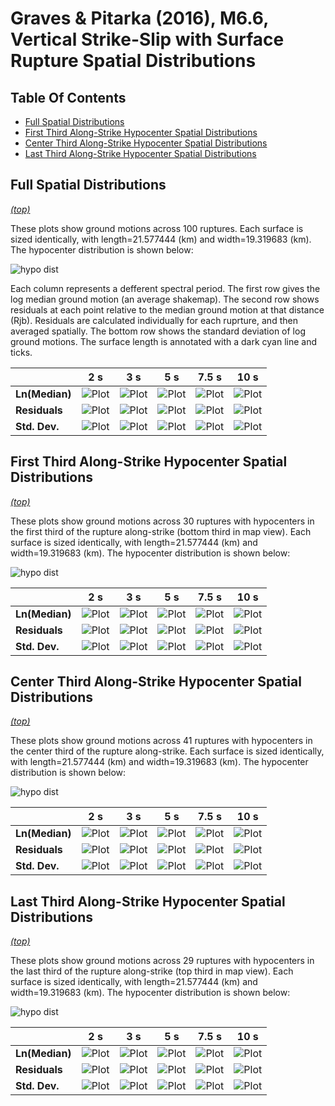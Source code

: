 # Graves & Pitarka (2016), M6.6, Vertical Strike-Slip with Surface Rupture Spatial Distributions

## Table Of Contents
* [Full Spatial Distributions](#full-spatial-distributions)
* [First Third Along-Strike Hypocenter Spatial Distributions](#first-third-along-strike-hypocenter-spatial-distributions)
* [Center Third Along-Strike Hypocenter Spatial Distributions](#center-third-along-strike-hypocenter-spatial-distributions)
* [Last Third Along-Strike Hypocenter Spatial Distributions](#last-third-along-strike-hypocenter-spatial-distributions)
## Full Spatial Distributions
*[(top)](#table-of-contents)*

These plots show ground motions across 100 ruptures. Each surface is sized identically, with length=21.577444 (km) and width=19.319683 (km). The hypocenter distribution is shown below:

![hypo dist](resources/full_hypos.png)

Each column represents a defferent spectral period. The first row gives the log median ground motion (an average shakemap). The second row shows residuals at each point relative to the median ground motion at that distance (Rjb). Residuals are calculated individually for each ruprture, and then averaged spatially. The bottom row shows the standard deviation of log ground motions. The surface length is annotated with a dark cyan line and ticks.

|  | 2 s | 3 s | 5 s | 7.5 s | 10 s |
|-----|-----|-----|-----|-----|-----|
| **Ln(Median)** | ![Plot](resources/full_mean_2s.png) | ![Plot](resources/full_mean_3s.png) | ![Plot](resources/full_mean_5s.png) | ![Plot](resources/full_mean_7.5s.png) | ![Plot](resources/full_mean_10s.png) |
| **Residuals** | ![Plot](resources/full_residual_2s.png) | ![Plot](resources/full_residual_3s.png) | ![Plot](resources/full_residual_5s.png) | ![Plot](resources/full_residual_7.5s.png) | ![Plot](resources/full_residual_10s.png) |
| **Std. Dev.** | ![Plot](resources/full_std_dev_2s.png) | ![Plot](resources/full_std_dev_3s.png) | ![Plot](resources/full_std_dev_5s.png) | ![Plot](resources/full_std_dev_7.5s.png) | ![Plot](resources/full_std_dev_10s.png) |

## First Third Along-Strike Hypocenter Spatial Distributions
*[(top)](#table-of-contents)*

These plots show ground motions across 30 ruptures with hypocenters in the first third of the rupture along-strike (bottom third in map view). Each surface is sized identically, with length=21.577444 (km) and width=19.319683 (km). The hypocenter distribution is shown below:

![hypo dist](resources/first_third_strike_hypos.png)

|  | 2 s | 3 s | 5 s | 7.5 s | 10 s |
|-----|-----|-----|-----|-----|-----|
| **Ln(Median)** | ![Plot](resources/first_third_strike_hypos_mean_2s.png) | ![Plot](resources/first_third_strike_hypos_mean_3s.png) | ![Plot](resources/first_third_strike_hypos_mean_5s.png) | ![Plot](resources/first_third_strike_hypos_mean_7.5s.png) | ![Plot](resources/first_third_strike_hypos_mean_10s.png) |
| **Residuals** | ![Plot](resources/first_third_strike_hypos_residual_2s.png) | ![Plot](resources/first_third_strike_hypos_residual_3s.png) | ![Plot](resources/first_third_strike_hypos_residual_5s.png) | ![Plot](resources/first_third_strike_hypos_residual_7.5s.png) | ![Plot](resources/first_third_strike_hypos_residual_10s.png) |
| **Std. Dev.** | ![Plot](resources/first_third_strike_hypos_std_dev_2s.png) | ![Plot](resources/first_third_strike_hypos_std_dev_3s.png) | ![Plot](resources/first_third_strike_hypos_std_dev_5s.png) | ![Plot](resources/first_third_strike_hypos_std_dev_7.5s.png) | ![Plot](resources/first_third_strike_hypos_std_dev_10s.png) |

## Center Third Along-Strike Hypocenter Spatial Distributions
*[(top)](#table-of-contents)*

These plots show ground motions across 41 ruptures with hypocenters in the center third of the rupture along-strike. Each surface is sized identically, with length=21.577444 (km) and width=19.319683 (km). The hypocenter distribution is shown below:

![hypo dist](resources/center_third_strike_hypos.png)

|  | 2 s | 3 s | 5 s | 7.5 s | 10 s |
|-----|-----|-----|-----|-----|-----|
| **Ln(Median)** | ![Plot](resources/center_third_strike_hypos_mean_2s.png) | ![Plot](resources/center_third_strike_hypos_mean_3s.png) | ![Plot](resources/center_third_strike_hypos_mean_5s.png) | ![Plot](resources/center_third_strike_hypos_mean_7.5s.png) | ![Plot](resources/center_third_strike_hypos_mean_10s.png) |
| **Residuals** | ![Plot](resources/center_third_strike_hypos_residual_2s.png) | ![Plot](resources/center_third_strike_hypos_residual_3s.png) | ![Plot](resources/center_third_strike_hypos_residual_5s.png) | ![Plot](resources/center_third_strike_hypos_residual_7.5s.png) | ![Plot](resources/center_third_strike_hypos_residual_10s.png) |
| **Std. Dev.** | ![Plot](resources/center_third_strike_hypos_std_dev_2s.png) | ![Plot](resources/center_third_strike_hypos_std_dev_3s.png) | ![Plot](resources/center_third_strike_hypos_std_dev_5s.png) | ![Plot](resources/center_third_strike_hypos_std_dev_7.5s.png) | ![Plot](resources/center_third_strike_hypos_std_dev_10s.png) |

## Last Third Along-Strike Hypocenter Spatial Distributions
*[(top)](#table-of-contents)*

These plots show ground motions across 29 ruptures with hypocenters in the last third of the rupture along-strike (top third in map view). Each surface is sized identically, with length=21.577444 (km) and width=19.319683 (km). The hypocenter distribution is shown below:

![hypo dist](resources/last_third_strike_hypos.png)

|  | 2 s | 3 s | 5 s | 7.5 s | 10 s |
|-----|-----|-----|-----|-----|-----|
| **Ln(Median)** | ![Plot](resources/last_third_strike_hypos_mean_2s.png) | ![Plot](resources/last_third_strike_hypos_mean_3s.png) | ![Plot](resources/last_third_strike_hypos_mean_5s.png) | ![Plot](resources/last_third_strike_hypos_mean_7.5s.png) | ![Plot](resources/last_third_strike_hypos_mean_10s.png) |
| **Residuals** | ![Plot](resources/last_third_strike_hypos_residual_2s.png) | ![Plot](resources/last_third_strike_hypos_residual_3s.png) | ![Plot](resources/last_third_strike_hypos_residual_5s.png) | ![Plot](resources/last_third_strike_hypos_residual_7.5s.png) | ![Plot](resources/last_third_strike_hypos_residual_10s.png) |
| **Std. Dev.** | ![Plot](resources/last_third_strike_hypos_std_dev_2s.png) | ![Plot](resources/last_third_strike_hypos_std_dev_3s.png) | ![Plot](resources/last_third_strike_hypos_std_dev_5s.png) | ![Plot](resources/last_third_strike_hypos_std_dev_7.5s.png) | ![Plot](resources/last_third_strike_hypos_std_dev_10s.png) |


